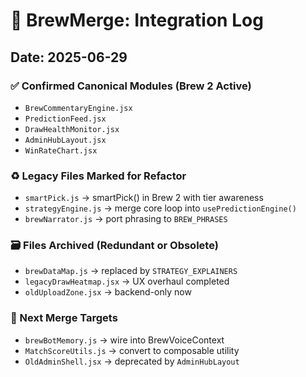 # 🧠 BrewMerge: Integration Log

## Date: 2025-06-29

### ✅ Confirmed Canonical Modules (Brew 2 Active)
- `BrewCommentaryEngine.jsx`
- `PredictionFeed.jsx`
- `DrawHealthMonitor.jsx`
- `AdminHubLayout.jsx`
- `WinRateChart.jsx`

### ♻️ Legacy Files Marked for Refactor
- `smartPick.js` → smartPick() in Brew 2 with tier awareness
- `strategyEngine.js` → merge core loop into `usePredictionEngine()`
- `brewNarrator.js` → port phrasing to `BREW_PHRASES`

### 🗃️ Files Archived (Redundant or Obsolete)
- `brewDataMap.js` → replaced by `STRATEGY_EXPLAINERS`
- `legacyDrawHeatmap.jsx` → UX overhaul completed
- `oldUploadZone.jsx` → backend-only now

### 🔁 Next Merge Targets
- `brewBotMemory.js` → wire into BrewVoiceContext
- `MatchScoreUtils.js` → convert to composable utility
- `OldAdminShell.jsx` → deprecated by `AdminHubLayout`

